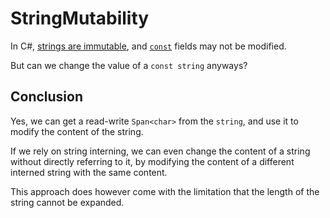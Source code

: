 # StringMutability

In C#, [strings are immutable](https://learn.microsoft.com/en-us/dotnet/csharp/programming-guide/strings/#immutability-of-strings), and [`const`](https://learn.microsoft.com/en-us/dotnet/csharp/language-reference/keywords/const) fields may not be modified.

But can we change the value of a `const string` anyways?

## Conclusion

Yes, we can get a read-write `Span<char>` from the `string`, and use it to modify the content of the string.

If we rely on string interning, we can even change the content of a string without directly referring to it, by modifying the content of a different interned string with the same content.

This approach does however come with the limitation that the length of the string cannot be expanded.
